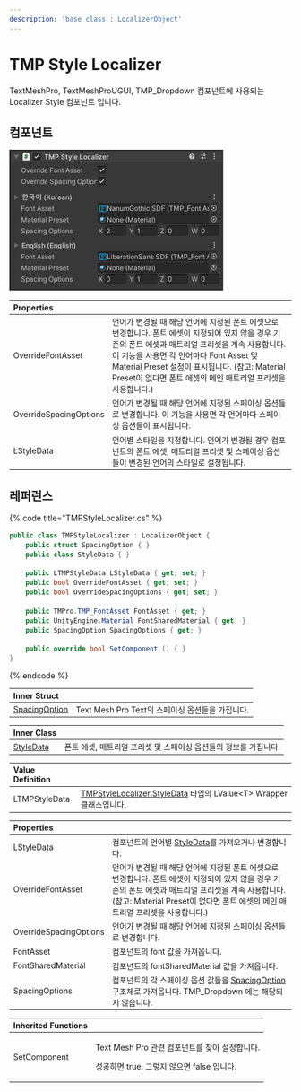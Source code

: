 ```yaml
---
description: 'base class : LocalizerObject'
---
```


# TMP Style Localizer

TextMeshPro, TextMeshProUGUI, TMP\_Dropdown 컴포넌트에 사용되는 Localizer Style 컴포넌트 입니다.

## 컴포넌트

![](../../../.gitbook/assets/tmp_style_localizer_inspector.png)

| Properties |  |
| :--- | :--- |
| OverrideFontAsset | 언어가 변경될 때 해당 언어에 지정된 폰트 에셋으로 변경합니다. 폰트 에셋이 지정되어 있지 않을 경우 기존의 폰트 에셋과 매트리얼 프리셋을 계속 사용합니다. 이 기능을 사용면 각 언어마다 Font Asset 및 Material Preset 설정이 표시됩니다. \(참고: Material Preset이 없다면 폰트 에셋의 메인 매트리얼 프리셋을 사용합니다.\) |
| OverrideSpacingOptions | 언어가 변경될 때 해당 언어에 지정된 스페이싱 옵션들로 변경합니다. 이 기능을 사용면 각 언어마다 스페이싱 옵션들이 표시됩니다. |
| LStyleData | 언어별 스타일을 지정합니다. 언어가 변경될 경우 컴포넌트의 폰트 에셋, 매트리얼 프리셋 및 스페이싱 옵션들이 변경된 언어의 스타일로 설정됩니다. |

## 레퍼런스

{% code title="TMPStyleLocalizer.cs" %}
```csharp
public class TMPStyleLocalizer : LocalizerObject {
    public struct SpacingOption { }
    public class StyleData { }

    public LTMPStyleData LStyleData { get; set; }
    public bool OverrideFontAsset { get; set; }
    public bool OverrideSpacingOptions { get; set; }
    
    public TMPro.TMP_FontAsset FontAsset { get; }
    public UnityEngine.Material FontSharedMaterial { get; }
    public SpacingOption SpacingOptions { get; }
 
    public override bool SetComponent () { }
}
```
{% endcode %}

| Inner Struct |  |
| :--- | :--- |
| [SpacingOption](spacing-option.md) | Text Mesh Pro Text의 스페이싱 옵션들을 가집니다. |

| Inner Class |  |
| :--- | :--- |
| [StyleData](style-data.md) | 폰트 에셋, 매트리얼 프리셋 및 스페이싱 옵션들의 정보를 가집니다. |

| Value Definition |  |
| :--- | :--- |
| LTMPStyleData | [TMPStyleLocalizer.StyleData](style-data.md) 타입의 LValue&lt;T&gt; Wrapper 클래스입니다. |

| Properties |  |
| :--- | :--- |
| LStyleData | 컴포넌트의 언어별 [StyleData](style-data.md)를 가져오거나 변경합니다. |
| OverrideFontAsset | 언어가 변경될 때 해당 언어에 지정된 폰트 에셋으로 변경합니다. 폰트 에셋이 지정되어 있지 않을 경우 기존의 폰트 에셋과 매트리얼 프리셋을 계속 사용합니다. \(참고: Material Preset이 없다면 폰트 에셋의 메인 매트리얼 프리셋을 사용합니다.\) |
| OverrideSpacingOptions | 언어가 변경될 때 해당 언어에 지정된 스페이싱 옵션들로 변경합니다.  |
| FontAsset | 컴포넌트의 font 값을 가져옵니다. |
| FontSharedMaterial | 컴포넌트의 fontSharedMaterial 값을 가져옵니다. |
| SpacingOptions | 컴포넌트의 각 스페이싱 옵션 값들을 [SpacingOption](spacing-option.md) 구조체로 가져옵니다. TMP\_Dropdown 에는 해당되지 않습니다. |

<table>
  <thead>
    <tr>
      <th style="text-align:left">Inherited Functions</th>
      <th style="text-align:left"></th>
    </tr>
  </thead>
  <tbody>
    <tr>
      <td style="text-align:left">SetComponent</td>
      <td style="text-align:left">
        <p>Text Mesh Pro &#xAD00;&#xB828; &#xCEF4;&#xD3EC;&#xB10C;&#xD2B8;&#xB97C;
          &#xCC3E;&#xC544; &#xC124;&#xC815;&#xD569;&#xB2C8;&#xB2E4;.</p>
        <p>&#xC131;&#xACF5;&#xD558;&#xBA74; true, &#xADF8;&#xB807;&#xC9C0; &#xC54A;&#xC73C;&#xBA74;
          false &#xC785;&#xB2C8;&#xB2E4;.</p>
      </td>
    </tr>
  </tbody>
</table>

